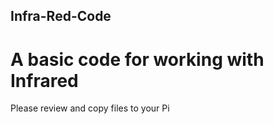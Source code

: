 ## Infra-Red-Code

# A basic code for working with Infrared

Please review and copy files to your Pi
